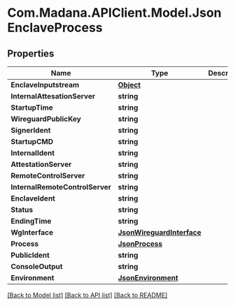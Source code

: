 
# Com.Madana.APIClient.Model.JsonEnclaveProcess

## Properties

Name | Type | Description | Notes
------------ | ------------- | ------------- | -------------
**EnclaveInputstream** | [**Object**](.md) |  | [optional] 
**InternalAttesationServer** | **string** |  | [optional] 
**StartupTime** | **string** |  | [optional] 
**WireguardPublicKey** | **string** |  | [optional] 
**SignerIdent** | **string** |  | [optional] 
**StartupCMD** | **string** |  | [optional] 
**InternalIdent** | **string** |  | [optional] 
**AttestationServer** | **string** |  | [optional] 
**RemoteControlServer** | **string** |  | [optional] 
**InternalRemoteControlServer** | **string** |  | [optional] 
**EnclaveIdent** | **string** |  | [optional] 
**Status** | **string** |  | [optional] 
**EndingTime** | **string** |  | [optional] 
**WgInterface** | [**JsonWireguardInterface**](JsonWireguardInterface.md) |  | [optional] 
**Process** | [**JsonProcess**](JsonProcess.md) |  | [optional] 
**PublicIdent** | **string** |  | [optional] 
**ConsoleOutput** | **string** |  | [optional] 
**Environment** | [**JsonEnvironment**](JsonEnvironment.md) |  | [optional] 

[[Back to Model list]](../README.md#documentation-for-models)
[[Back to API list]](../README.md#documentation-for-api-endpoints)
[[Back to README]](../README.md)

